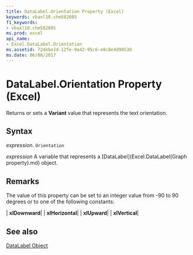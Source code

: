 ```yaml
---
title: DataLabel.Orientation Property (Excel)
keywords: vbaxl10.chm582085
f1_keywords:
- vbaxl10.chm582085
ms.prod: excel
api_name:
- Excel.DataLabel.Orientation
ms.assetid: 72debe2d-12fe-9a42-95c6-e8c8e4d90530
ms.date: 06/08/2017
---
```



# DataLabel.Orientation Property (Excel)

Returns or sets a  **Variant** value that represents the text orientation.


## Syntax

 _expression_. `Orientation`

 _expression_ A variable that represents a [DataLabel](Excel.DataLabel(Graph property).md) object.


## Remarks

The value of this property can be set to an integer value from -90 to 90 degrees or to one of the following constants:



| **xlDownward**|
| **xlHorizontal**|
| **xlUpward**|
| **xlVertical**|

## See also


[DataLabel Object](Excel.DataLabel(object).md)

